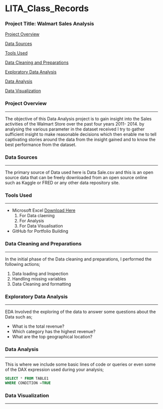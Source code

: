 # LITA_Class_Records

### Project Title: Walmart Sales Analysis 

[Project Overview](#project-overview)

[Data Sources](#data-sources)

[Tools Used](#tools-used)

[Data Cleaning and Preparations](#data-cleaning-and-preparations)

[Exploratory Data Analysis](#exploratory-data-analysis)

[Data Analysis](#data-analysis)

[Data Visualization](#data-visualization)

### Project Overview
---
The objective of this Data Analysis project is to gain insight into the Sales activities of the Walmart Store over the past four years 2011- 2014. by analysing the various parameter in the dataset received I try to gather sufficient insight to make reasonable decisions which then enable me to tell captivating stories around the data from the insight gained and to know the best performance from the dataset.  

### Data Sources
---
The primary source of Data used here is Data Sale.csv and this is an open source data that can be freely downloaded from an open source online such as Kaggle or FRED or any other data repository site.

### Tools Used
---
- Microsoft Excel [Download Here](https://www.microsoft.com)
    1. For Data claening
    2. For Analysis
    3. For Data Visualisation
- GitHub for Portfolio Building

### Data Cleaning and Preparations
  ---
In the initial phase of the Data cleaning and preparations, I performed the following actions;
 1. Data loading and Inspection
 2. Handling missing variables
 3. Data Cleaning and formatting 

### Exploratory Data Analysis
---
EDA Involved the exploring of the data to answer some questions about the Data such as;

  - What is the total revenue?
  - Which category has the highest revenue?
  - What are the top geographical location?
  
### Data Analysis
---
This is where we include some basic lines of code or queries or even some of the DAX expression used during your analysis;

```SQL
SELECT * FROM TABLE1
WHERE CONDITION =TRUE
```
### Data Visualization
---



